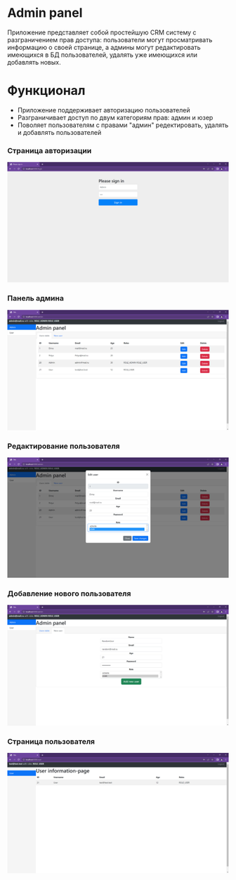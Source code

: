 # Admin panel
Приложение представляет собой простейшую CRM систему с разграничением прав доступа:
пользователи могут просматривать информацию о своей странице, а админы могут
редактировать имеющихся в БД пользователей, удалять уже имеющихся или добавлять
новых.


# Функционал
- Приложение поддерживает авторизацию пользователей
- Разграничивает доступ по двум категориям прав: админ и юзер
- Поволяет пользователям с правами "админ" редектировать, удалять и добавлять пользователей
 
### Страница авторизации
![Image alt](https://raw.githubusercontent.com/Dmitriy-Lipenchuk/admin_painel/master/readme/resources/login.jpg)

### Панель админа
![Image alt](https://raw.githubusercontent.com/Dmitriy-Lipenchuk/admin_painel/master/readme/resources/admin.jpg)

### Редактирование пользователя
![Image alt](https://raw.githubusercontent.com/Dmitriy-Lipenchuk/admin_painel/master/readme/resources/user_edit.jpg)

### Добавление нового пользователя
![Image alt](https://raw.githubusercontent.com/Dmitriy-Lipenchuk/admin_painel/master/readme/resources/user_add.jpg)

### Страница пользователя
![Image alt](https://raw.githubusercontent.com/Dmitriy-Lipenchuk/admin_painel/master/readme/resources/user.jpg)